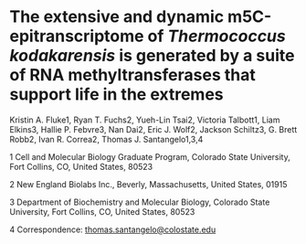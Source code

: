 # The extensive and dynamic m5C-epitranscriptome of *Thermococcus kodakarensis* is generated by a suite of RNA methyltransferases that support life in the extremes

Kristin A. Fluke1, Ryan T. Fuchs2, Yueh-Lin Tsai2, Victoria Talbott1, Liam Elkins3, Hallie P. Febvre3, Nan Dai2, Eric J. Wolf2, Jackson Schiltz3, G. Brett Robb2, Ivan R. Correa2, Thomas J. Santangelo1,3,4

1 Cell and Molecular Biology Graduate Program, Colorado State University, Fort Collins, CO, United States, 80523

2 New England Biolabs Inc., Beverly, Massachusetts, United States, 01915

3 Department of Biochemistry and Molecular Biology, Colorado State University, Fort Collins, CO, United States, 80523

4 Correspondence: thomas.santangelo@colostate.edu
